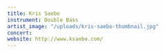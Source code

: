 ```yaml
---
title: Kris Saebo
instrument: Double Bass
artist_image: "/uploads/kris-saebo-thumbnail.jpg"
concert:
website: http://www.ksaebo.com/
---
```


